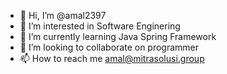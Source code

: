 - 👋 Hi, I’m @amal2397
- 👀 I’m interested in Software Enginering
- 🌱 I’m currently learning Java Spring Framework
- 💞️ I’m looking to collaborate on programmer
- 📫 How to reach me amal@mitrasolusi.group

<!---
amal2397/amal2397 is a ✨ special ✨ repository because its `README.md` (this file) appears on your GitHub profile.
You can click the Preview link to take a look at your changes.
--->
